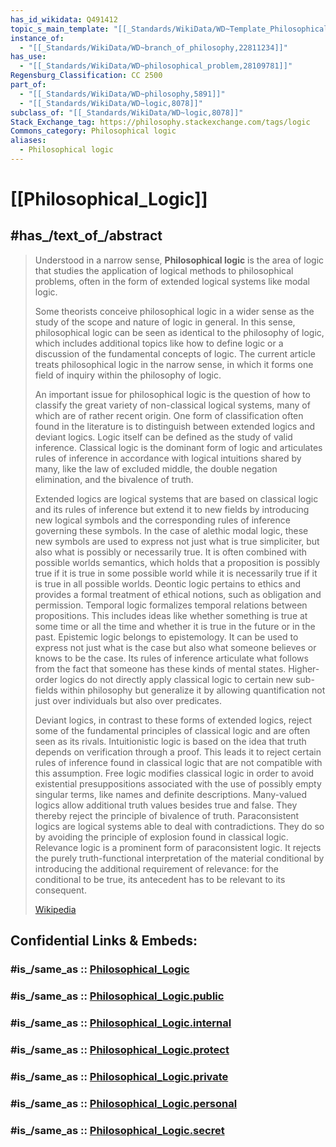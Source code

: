 ```yaml
---
has_id_wikidata: Q491412
topic_s_main_template: "[[_Standards/WikiData/WD~Template_Philosophical_logic,18676718]]"
instance_of:
  - "[[_Standards/WikiData/WD~branch_of_philosophy,22811234]]"
has_use:
  - "[[_Standards/WikiData/WD~philosophical_problem,28109781]]"
Regensburg_Classification: CC 2500
part_of:
  - "[[_Standards/WikiData/WD~philosophy,5891]]"
  - "[[_Standards/WikiData/WD~logic,8078]]"
subclass_of: "[[_Standards/WikiData/WD~logic,8078]]"
Stack_Exchange_tag: https://philosophy.stackexchange.com/tags/logic
Commons_category: Philosophical logic
aliases:
  - Philosophical logic
---
```


# [[Philosophical_Logic]] 

## #has_/text_of_/abstract 

> Understood in a narrow sense, **Philosophical logic** is the area of logic 
> that studies the application of logical methods to philosophical problems, 
> often in the form of extended logical systems like modal logic. 
> 
> Some theorists conceive philosophical logic in a wider sense as the study of the scope and nature of logic in general. In this sense, philosophical logic can be seen as identical to the philosophy of logic, which includes additional topics like how to define logic or a discussion of the fundamental concepts of logic. The current article treats philosophical logic in the narrow sense, in which it forms one field of inquiry within the philosophy of logic.
>
> An important issue for philosophical logic is the question of how to classify the great variety of non-classical logical systems, many of which are of rather recent origin. One form of classification often found in the literature is to distinguish between extended logics and deviant logics. Logic itself can be defined as the study of valid inference. Classical logic is the dominant form of logic and articulates rules of inference in accordance with logical intuitions shared by many, like the law of excluded middle, the double negation elimination, and the bivalence of truth. 
>
> Extended logics are logical systems that are based on classical logic and its rules of inference but extend it to new fields by introducing new logical symbols and the corresponding rules of inference governing these symbols. In the case of alethic modal logic, these new symbols are used to express not just what is true simpliciter, but also what is possibly or necessarily true. It is often combined with possible worlds semantics, which holds that a proposition is possibly true if it is true in some possible world while it is necessarily true if it is true in all possible worlds. Deontic logic pertains to ethics and provides a formal treatment of ethical notions, such as obligation and permission. Temporal logic formalizes temporal relations between propositions. This includes ideas like whether something is true at some time or all the time and whether it is true in the future or in the past. Epistemic logic belongs to epistemology. It can be used to express not just what is the case but also what someone believes or knows to be the case. Its rules of inference articulate what follows from the fact that someone has these kinds of mental states. Higher-order logics do not directly apply classical logic to certain new sub-fields within philosophy but generalize it by allowing quantification not just over individuals but also over predicates.
>
> Deviant logics, in contrast to these forms of extended logics, reject some of the fundamental principles of classical logic and are often seen as its rivals. Intuitionistic logic is based on the idea that truth depends on verification through a proof. This leads it to reject certain rules of inference found in classical logic that are not compatible with this assumption. Free logic modifies classical logic in order to avoid existential presuppositions associated with the use of possibly empty singular terms, like names and definite descriptions. Many-valued logics allow additional truth values besides true and false. They thereby reject the principle of bivalence of truth. Paraconsistent logics are logical systems able to deal with contradictions. They do so by avoiding the principle of explosion found in classical logic. Relevance logic is a prominent form of paraconsistent logic. It rejects the purely truth-functional interpretation of the material conditional by introducing the additional requirement of relevance: for the conditional to be true, its antecedent has to be relevant to its consequent.
>
> [Wikipedia](https://en.wikipedia.org/wiki/Philosophical%20logic)


## Confidential Links & Embeds: 

### #is_/same_as :: [Philosophical_Logic](Philosophical_Logic.md) 

### #is_/same_as :: [Philosophical_Logic.public](/_public/bio/People/Philosopher/Logic/Philosophical_Logic.public.md) 

### #is_/same_as :: [Philosophical_Logic.internal](/_internal/bio/People/Philosopher/Logic/Philosophical_Logic.internal.md) 

### #is_/same_as :: [Philosophical_Logic.protect](/_protect/bio/People/Philosopher/Logic/Philosophical_Logic.protect.md) 

### #is_/same_as :: [Philosophical_Logic.private](/_private/bio/People/Philosopher/Logic/Philosophical_Logic.private.md) 

### #is_/same_as :: [Philosophical_Logic.personal](/_personal/bio/People/Philosopher/Logic/Philosophical_Logic.personal.md) 

### #is_/same_as :: [Philosophical_Logic.secret](/_secret/bio/People/Philosopher/Logic/Philosophical_Logic.secret.md)


